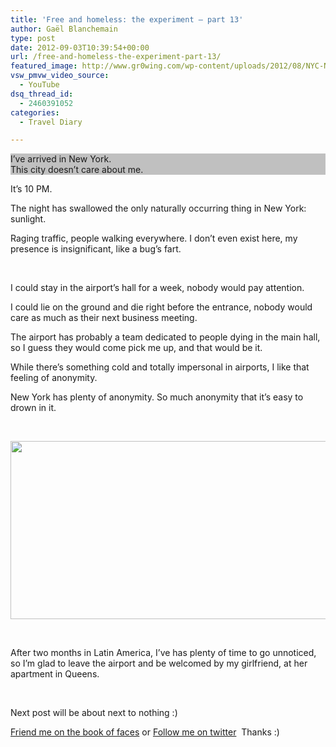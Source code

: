 ```yaml
---
title: 'Free and homeless: the experiment – part 13'
author: Gaël Blanchemain
type: post
date: 2012-09-03T10:39:54+00:00
url: /free-and-homeless-the-experiment-part-13/
featured_image: http://www.gr0wing.com/wp-content/uploads/2012/08/NYC-Night.jpg
vsw_pmvw_video_source:
  - YouTube
dsq_thread_id:
  - 2460391052
categories:
  - Travel Diary

---
```

<p style="background-color: silver;">
  I&#8217;ve arrived in New York.<br /> This city doesn&#8217;t care about me.
</p>

It&#8217;s 10 PM.

The night has swallowed the only naturally occurring thing in New York: sunlight.

Raging traffic, people walking everywhere. I don&#8217;t even exist here, my presence is insignificant, like a bug&#8217;s fart.<!--more-->

&nbsp;

I could stay in the airport&#8217;s hall for a week, nobody would pay attention.

I could lie on the ground and die right before the entrance, nobody would care as much as their next business meeting.

The airport has probably a team dedicated to people dying in the main hall, so I guess they would come pick me up, and that would be it.

While there&#8217;s something cold and totally impersonal in airports, I like that feeling of anonymity.

New York has plenty of anonymity. So much anonymity that it&#8217;s easy to drown in it.

&nbsp;

<img class="aligncenter size-full wp-image-3633" title="Subway-Bianca" src="http://www.gr0wing.com/wp-content/uploads/2012/08/Subway-Bianca.jpg" alt="" width="650" height="285" srcset="https://www.gr0wing.com/wp-content/uploads/2012/08/Subway-Bianca.jpg 650w, https://www.gr0wing.com/wp-content/uploads/2012/08/Subway-Bianca-300x131.jpg 300w, https://www.gr0wing.com/wp-content/uploads/2012/08/Subway-Bianca-588x257.jpg 588w" sizes="(max-width: 650px) 100vw, 650px" /> 

&nbsp;

After two months in Latin America, I&#8217;ve has plenty of time to go unnoticed, so I&#8217;m glad to leave the airport and be welcomed by my girlfriend, at her apartment in Queens.

&nbsp;

Next post will be about next to nothing :)

[Friend me on the book of faces][1] or [Follow me on twitter][2]  Thanks :)

 [1]: https://www.facebook.com/gael.blanchemain
 [2]: https://twitter.com/#!/gaelblanchemain